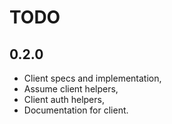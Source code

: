# TODO

## 0.2.0

* Client specs and implementation, 
* Assume client helpers,
* Client auth helpers,
* Documentation for client.
